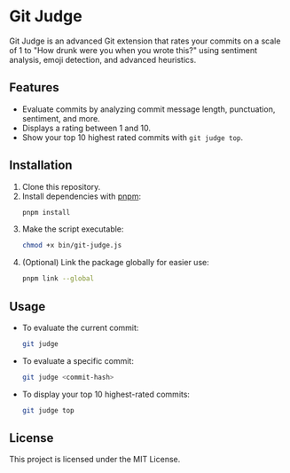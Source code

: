 # Git Judge

Git Judge is an advanced Git extension that rates your commits on a scale of 1 to "How drunk were you when you wrote this?" using sentiment analysis, emoji detection, and advanced heuristics.

## Features

- Evaluate commits by analyzing commit message length, punctuation, sentiment, and more.
- Displays a rating between 1 and 10.
- Show your top 10 highest rated commits with `git judge top`.

## Installation

1. Clone this repository.
2. Install dependencies with [pnpm](https://pnpm.io/):
   ```bash
   pnpm install
   ```
3. Make the script executable:
   ```bash
   chmod +x bin/git-judge.js
   ```
4. (Optional) Link the package globally for easier use:
   ```bash
   pnpm link --global
   ```

## Usage

- To evaluate the current commit:
  ```bash
  git judge
  ```
- To evaluate a specific commit:
  ```bash
  git judge <commit-hash>
  ```
- To display your top 10 highest-rated commits:
  ```bash
  git judge top
  ```

## License

This project is licensed under the MIT License.